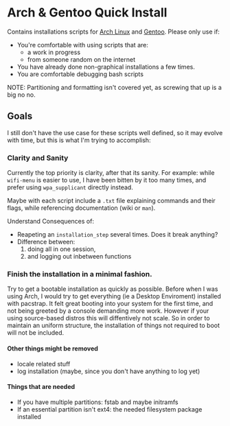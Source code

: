 # Arch & Gentoo Quick Install
[url1]: https://wiki.archlinux.org/index.php/Installation_guide
[url2]: https://wiki.gentoo.org/wiki/Handbook:Main_Page

Contains installations scripts for [Arch Linux][url1] and [Gentoo][url2].
Please only use if:

- You're comfortable with using scripts that are:
  - a work in progress
  - from someone random on the internet
- You have already done non-graphical installations a few times.
- You are comfortable debugging bash scripts

NOTE: Partitioning and formatting isn't covered yet, as screwing that up is a big no no.

## Goals

I still don't have the use case for these scripts well defined,
so it may evolve with time, but this is what I'm trying to accomplish:

### Clarity and Sanity
Currently the top priority is clarity, after that its sanity.
For example:
while `wifi-menu` is easier to use,
I have been bitten by it too many times,
and prefer using `wpa_supplicant` directly instead.

Maybe with each script include a `.txt` file explaining commands and their flags, while referencing documentation (wiki or `man`).

Understand Consequences of:

- Reapeting an `installation_step` several times. Does it break anything?
- Difference between:
  1.  doing all in one session,
  2.  and logging out inbetween functions


### Finish the installation in a minimal fashion.
Try to get a bootable installation as quickly as possible.
Before when I was using Arch, I would try to get everything (ie a Desktop Enviroment) installed with pacstrap.
It felt great booting into your system for the first time, and not being greeted by a console demanding more work.
However if your using source-based distros this will diffentively not scale.
So in order to maintain an uniform structure, the installation of things not required to boot will not be included.

#### Other things might be removed
- locale related stuff
- log installation (maybe, since you don't have anything to log yet)

#### Things that are needed
- If you have multiple partitions: fstab and maybe initramfs
- If an essential partition isn't ext4: the needed filesystem package installed
